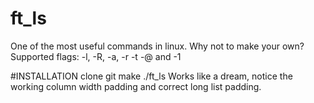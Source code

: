 # ft_ls
One of the most useful commands in linux. Why not to make your own?\
Supported flags: -l, -R, -a, -r -t -@ and -1

#INSTALLATION
clone git
make
./ft_ls
Works like a dream, notice the working column width padding and correct long list padding.
